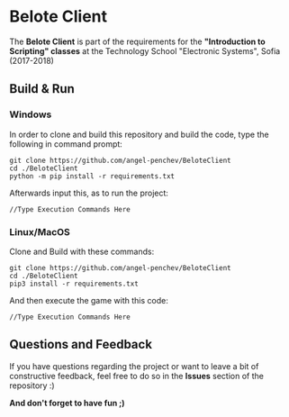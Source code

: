 # Belote Client
The **Belote Client** is part of the requirements for the **"Introduction to Scripting" classes** at the Technology School "Electronic Systems", Sofia (2017-2018)

## Build & Run

### Windows

In order to clone and build this repository and build the code, type the following in command prompt:
```
git clone https://github.com/angel-penchev/BeloteClient
cd ./BeloteClient
python -m pip install -r requirements.txt
```

Afterwards input this, as to run the project:
```
//Type Execution Commands Here
```

### Linux/MacOS

Clone and Build with these commands:
```
git clone https://github.com/angel-penchev/BeloteClient
cd ./BeloteClient
pip3 install -r requirements.txt
```

And then execute the game with this code:
```
//Type Execution Commands Here
```

## Questions and Feedback
If you have questions regarding the project or want to leave a bit of constructive feedback, feel free to do so in the **Issues** section of the repository :)

**And don't forget to have fun ;)**
